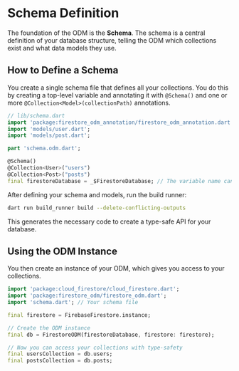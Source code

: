 # Schema Definition

The foundation of the ODM is the **Schema**. The schema is a central definition of your database structure, telling the ODM which collections exist and what data models they use.

## How to Define a Schema

You create a single schema file that defines all your collections. You do this by creating a top-level variable and annotating it with `@Schema()` and one or more `@Collection<Model>(collectionPath)` annotations.

```dart
// lib/schema.dart
import 'package:firestore_odm_annotation/firestore_odm_annotation.dart';
import 'models/user.dart';
import 'models/post.dart';

part 'schema.odm.dart';

@Schema()
@Collection<User>("users")
@Collection<Post>("posts")
final firestoreDatabase = _$FirestoreDatabase; // The variable name can be anything
```

After defining your schema and models, run the build runner:

```bash
dart run build_runner build --delete-conflicting-outputs
```

This generates the necessary code to create a type-safe API for your database.

## Using the ODM Instance

You then create an instance of your ODM, which gives you access to your collections.

```dart
import 'package:cloud_firestore/cloud_firestore.dart';
import 'package:firestore_odm/firestore_odm.dart';
import 'schema.dart'; // Your schema file

final firestore = FirebaseFirestore.instance;

// Create the ODM instance
final db = FirestoreODM(firestoreDatabase, firestore: firestore);

// Now you can access your collections with type-safety
final usersCollection = db.users;
final postsCollection = db.posts;
